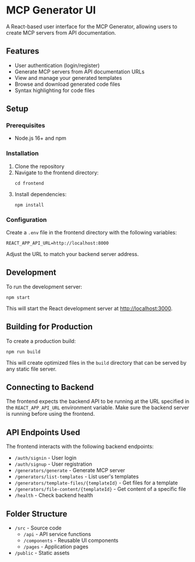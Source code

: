 # MCP Generator UI

A React-based user interface for the MCP Generator, allowing users to create MCP servers from API documentation.

## Features

- User authentication (login/register)
- Generate MCP servers from API documentation URLs
- View and manage your generated templates
- Browse and download generated code files
- Syntax highlighting for code files

## Setup

### Prerequisites

- Node.js 16+ and npm

### Installation

1. Clone the repository
2. Navigate to the frontend directory:
   ```
   cd frontend
   ```
3. Install dependencies:
   ```
   npm install
   ```

### Configuration

Create a `.env` file in the frontend directory with the following variables:

```
REACT_APP_API_URL=http://localhost:8000
```

Adjust the URL to match your backend server address.

## Development

To run the development server:

```
npm start
```

This will start the React development server at [http://localhost:3000](http://localhost:3000).

## Building for Production

To create a production build:

```
npm run build
```

This will create optimized files in the `build` directory that can be served by any static file server.

## Connecting to Backend

The frontend expects the backend API to be running at the URL specified in the `REACT_APP_API_URL` environment variable. Make sure the backend server is running before using the frontend.

## API Endpoints Used

The frontend interacts with the following backend endpoints:

- `/auth/signin` - User login
- `/auth/signup` - User registration
- `/generators/generate` - Generate MCP server
- `/generators/list-templates` - List user's templates
- `/generators/template-files/{templateId}` - Get files for a template
- `/generators/file-content/{templateId}` - Get content of a specific file
- `/health` - Check backend health

## Folder Structure

- `/src` - Source code
  - `/api` - API service functions
  - `/components` - Reusable UI components
  - `/pages` - Application pages
- `/public` - Static assets 